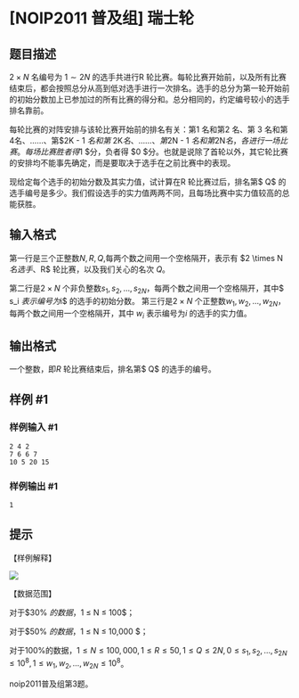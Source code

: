 # [NOIP2011 普及组] 瑞士轮

## 题目描述

$2 \times N$ 名编号为 $1\sim 2N$ 的选手共进行R 轮比赛。每轮比赛开始前，以及所有比赛结束后，都会按照总分从高到低对选手进行一次排名。选手的总分为第一轮开始前的初始分数加上已参加过的所有比赛的得分和。总分相同的，约定编号较小的选手排名靠前。

每轮比赛的对阵安排与该轮比赛开始前的排名有关：第$1$ 名和第$2$ 名、第 $3$ 名和第 $4$名、……、第$2K - 1 $名和第$ 2K$名、……  、第$2N - 1 $名和第$2N$名，各进行一场比赛。每场比赛胜者得$1 $分，负者得 $0 $分。也就是说除了首轮以外，其它轮比赛的安排均不能事先确定，而是要取决于选手在之前比赛中的表现。

现给定每个选手的初始分数及其实力值，试计算在R 轮比赛过后，排名第$ Q$ 的选手编号是多少。我们假设选手的实力值两两不同，且每场比赛中实力值较高的总能获胜。


## 输入格式

第一行是三个正整数$N,R ,Q$,每两个数之间用一个空格隔开，表示有 $2 \times N $名选手、$R$ 轮比赛，以及我们关心的名次 $Q$。

第二行是$2 \times N$ 个非负整数$s_1, s_2, …, s_{2N}$，每两个数之间用一个空格隔开，其中$ s_i $表示编号为$i$ 的选手的初始分数。 第三行是$2 \times N$ 个正整数$w_1 , w_2 , …, w_{2N}$，每两个数之间用一个空格隔开，其中 $w_i$ 表示编号为$i$ 的选手的实力值。


## 输出格式

一个整数，即$R$ 轮比赛结束后，排名第$ Q$ 的选手的编号。


## 样例 #1

### 样例输入 #1
```
2 4 2 
7 6 6 7 
10 5 20 15
```

### 样例输出 #1

```
1
```

## 提示

【样例解释】

 ![](https://cdn.luogu.com.cn/upload/pic/98.png) 

【数据范围】

对于$30\% $的数据，$1 ≤ N ≤ 100$；

对于$50\% $的数据，$1 ≤ N ≤ 10,000 $；

对于$100\%$的数据，$1 ≤ N ≤ 100,000,1 ≤ R ≤ 50,1 ≤ Q ≤ 2N,0 ≤ s_1, s_2, …, s_{2N}≤10^8,1 ≤w_1, w_2 , …, w_{2N}≤ 10^8$。

noip2011普及组第3题。


